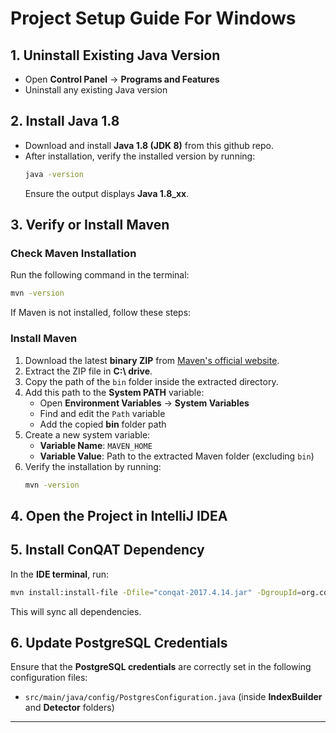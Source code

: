 # Project Setup Guide For Windows

## 1. Uninstall Existing Java Version
- Open **Control Panel** → **Programs and Features**  
- Uninstall any existing Java version  

## 2. Install Java 1.8
- Download and install **Java 1.8 (JDK 8)** from this github repo.  
- After installation, verify the installed version by running:
  ```sh
  java -version
  ```
  Ensure the output displays **Java 1.8_xx**.

## 3. Verify or Install Maven

### Check Maven Installation
Run the following command in the terminal:
```sh
mvn -version
```
If Maven is not installed, follow these steps:

### Install Maven
1. Download the latest **binary ZIP** from [Maven's official website](https://maven.apache.org/download.cgi).
2. Extract the ZIP file in **C:\ drive**.
3. Copy the path of the `bin` folder inside the extracted directory.
4. Add this path to the **System PATH** variable:
   - Open **Environment Variables** → **System Variables**
   - Find and edit the `Path` variable
   - Add the copied **bin** folder path
5. Create a new system variable:
   - **Variable Name**: `MAVEN_HOME`
   - **Variable Value**: Path to the extracted Maven folder (excluding `bin`)
6. Verify the installation by running:
   ```sh
   mvn -version
   ```

## 4. Open the Project in IntelliJ IDEA

## 5. Install ConQAT Dependency
In the **IDE terminal**, run:
```sh
mvn install:install-file -Dfile="conqat-2017.4.14.jar" -DgroupId=org.conqat -DartifactId=conqat-engine -Dversion=2017.4.14 -Dpackaging=jar
```
This will sync all dependencies.

## 6. Update PostgreSQL Credentials
Ensure that the **PostgreSQL credentials** are correctly set in the following configuration files:
- `src/main/java/config/PostgresConfiguration.java` (inside **IndexBuilder** and **Detector** folders)

---

